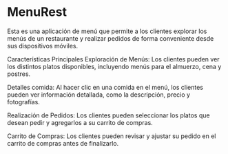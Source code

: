# MenuRest
Esta es una aplicación de menú que permite a los clientes explorar los menús de un restaurante y realizar pedidos de forma conveniente desde sus dispositivos móviles.

Características Principales
Exploración de Menús: Los clientes pueden ver los distintos platos disponibles, incluyendo menús para el almuerzo, cena y postres.

Detalles comida: Al hacer clic en una comida en el menú, los clientes pueden ver información detallada, como la descripción, precio y fotografías.

Realización de Pedidos: Los clientes pueden seleccionar los platos que desean pedir y agregarlos a su carrito de compras.

Carrito de Compras: Los clientes pueden revisar y ajustar su pedido en el carrito de compras antes de finalizarlo.
